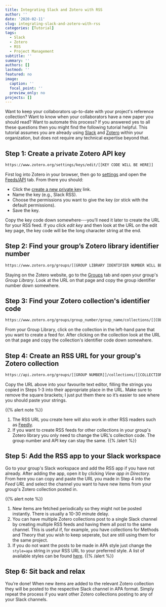 ```yaml
---
title: Integrating Slack and Zotero with RSS
author: ''
date: '2020-02-11'
slug: integrating-slack-and-zotero-with-rss
categories: [Tutorial]
tags:
  - Slack
  - Zotero
  - RSS
  - Project Management
subtitle: ''
summary: ''
authors: []
lastmod: ''
featured: no
image:
  caption: ''
  focal_point: ''
  preview_only: no
projects: []
---
```


Want to keep your collaborators up-to-date with your project's reference collection? Want to know when your collaborators have a new paper you should read? Want to automate this process? If you answered yes to all these questions then you might find the following tutorial helpful. This tutorial assumes you are already using [Slack](https://slack.com) and [Zotero](https://www.zotero.org) within your organization, but does not require any technical expertise beyond that.

## Step 1: Create a private Zotero API key

```html
https://www.zotero.org/settings/keys/edit/[[KEY CODE WILL BE HERE]]
```

First log into Zotero in your browser, then go to [settings](https://www.zotero.org/settings/) and open the [Feeds/API](https://www.zotero.org/settings/keys) tab. From there you should:

- Click the [create a new private key](https://www.zotero.org/settings/keys/new) link.
- Name the key (e.g., Slack RSS).
- Choose the permissions you want to give the key (or stick with the default permissions).
- Save the key.

Copy the key code down somewhere---you’ll need it later to create the URL for your RSS feed. If you click *edit key* and then look at the URL on the edit key page, the key code will be the long character string at the end.

## Step 2: Find your group’s Zotero library identifier number

```html
https://www.zotero.org/groups/[[GROUP LIBRARY IDENTIFIER NUMBER WILL BE HERE]]/group_name/library
```

Staying on the Zotero website, go to the [Groups](https://www.zotero.org/groups/) tab and open your group's *Group Library*. Look at the URL on that page and copy the group identifier number down somewhere.

## Step 3: Find your Zotero collection's identifier code

```html
https://www.zotero.org/groups/group_number/group_name/collections/[[COLLECTION CODE WILL BE HERE]]
```

From your Group Library, click on the collection in the left-hand pane that you want to create a feed for. After clicking on the collection look at the URL on that page and copy the collection's identifier code down somewhere.

## Step 4: Create an RSS URL for your group's Zotero collection

```html
https://api.zotero.org/groups/[[GROUP NUMBER]]/collections/[[COLLECTION CODE]]/items/top?start=0&limit=25&format=atom&content=bib&style=apa&v=3&key=[[API KEY]]
```

Copy the URL above into your favourite text editor, filling the strings you copied in Steps 1-3 into their appropriate place in the URL. Make sure to remove the square brackets; I just put them there so it’s easier to see where you should paste your strings.

{{% alert note %}}
1. The RSS URL you create here will also work in other RSS readers such as [Feedly](https://feedly.com/i/welcome).
2. If you want to create RSS feeds for other collections in your group's Zotero library you only need to change the URL's collection code. The group number and API key can stay the same.
{{% /alert %}}

## Step 5: Add the RSS app to your Slack workspace

Go to your group's Slack workspace and add the RSS app if you have not already. After adding the app, open it by clicking *View app in Directory.* From here you can copy and paste the URL you made in Step 4 into the *Feed URL* and select the channel you want to have new items from your group's Zotero collection posted in. 

{{% alert note %}}
1. New items are fetched periodically so they might not be posted instantly. There is usually a 10-30 minute delay.
2. You can have multiple Zotero collections post to a single Slack channel by creating multiple RSS feeds and having them all post to the same channel. This is useful if, for example, you have collections for Methods and Theory that you wish to keep seperate, but are still using them for the same project.
3. If you do not want the posts to be made in APA style just change the `style=apa` string in your RSS URL to your preferred style. A list of available styles can be found [here](https://www.zotero.org/styles/).
{{% /alert %}}

## Step 6: Sit back and relax

You’re done! When new items are added to the relevant Zotero collection they will be posted to the respective Slack channel in APA format. Simply repeat the process if you want other Zotero collections posting to any of your Slack channels.
